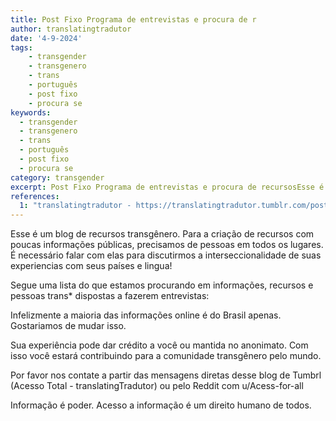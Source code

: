 ```yaml
---
title: Post Fixo Programa de entrevistas e procura de r
author: translatingtradutor
date: '4-9-2024'
tags:
    - transgender
    - transgenero
    - trans
    - português
    - post fixo
    - procura se
keywords:
  - transgender
  - transgenero
  - trans
  - português
  - post fixo
  - procura se
category: transgender
excerpt: Post Fixo Programa de entrevistas e procura de recursosEsse é um blog de recursos transgênero. Para a criação de recursos com poucas informações púb...
references:
  1: "translatingtradutor - https://translatingtradutor.tumblr.com/post/760727435539005440/post-fixo"
---
```


Esse é um blog de recursos transgênero. Para a criação de recursos com poucas informações públicas, precisamos de pessoas em todos os lugares. É necessário falar com elas para discutirmos a interseccionalidade de suas experiencias com seus países e lingua!

Segue uma lista do que estamos procurando em informações, recursos e pessoas trans* dispostas a fazerem entrevistas:

Infelizmente a maioria das informações online é do Brasil apenas. Gostariamos de mudar isso.

Sua experiência pode dar crédito a você ou mantida no anonimato. Com isso você estará contribuindo para a comunidade transgênero pelo mundo.

Por favor nos contate a partir das mensagens diretas desse blog de Tumbrl (Acesso Total - translatingTradutor) ou pelo Reddit com u/Acess-for-all

Informação é poder. Acesso a informação é um direito humano de todos.